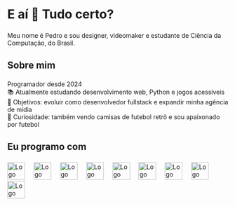 <h1 align="left">E aí 👋 Tudo certo?</h1>

###

<p align="left">Meu nome é Pedro e sou designer, videomaker e estudante de Ciência da Computação, do Brasil.</p>

###

<h2 align="left">Sobre mim</h2>

###

<p align="left">Programador desde 2024<br>📚 Atualmente estudando desenvolvimento web, Python e jogos acessíveis<br>🎯 Objetivos: evoluir como desenvolvedor fullstack e expandir minha agência de mídia<br>🎲 Curiosidade: também vendo camisas de futebol retrô e sou apaixonado por futebol</p>

###

<h2 align="left">Eu programo com</h2>

###

<div align="left">
  <img src="https://cdn.jsdelivr.net/gh/devicons/devicon/icons/javascript/javascript-original.svg" height="40" alt="Logo do JavaScript"  />
  <img width="12" />
  <img src="https://cdn.jsdelivr.net/gh/devicons/devicon/icons/typescript/typescript-original.svg" height="40" alt="Logo do TypeScript"  />
  <img width="12" />
  <img src="https://cdn.jsdelivr.net/gh/devicons/devicon/icons/python/python-original.svg" height="40" alt="Logo do Python" />
  <img width="12" />
  <img src="https://cdn.jsdelivr.net/gh/devicons/devicon/icons/react/react-original.svg" height="40" alt="Logo do React"  />
  <img width="12" />
  <img src="https://cdn.jsdelivr.net/gh/devicons/devicon/icons/nextjs/nextjs-original.svg" height="40" alt="Logo do Next.js"  />
  <img width="12" />
  <img src="https://cdn.jsdelivr.net/gh/devicons/devicon/icons/storybook/storybook-original.svg" height="40" alt="Logo do Storybook"  />
  <img width="12" />
  <img src="https://cdn.jsdelivr.net/gh/devicons/devicon/icons/nodejs/nodejs-original.svg" height="40" alt="Logo do Node.js"  />
  <img width="12" />
  <img src="https://cdn.jsdelivr.net/gh/devicons/devicon/icons/nestjs/nestjs-original.svg" height="40" alt="Logo do NestJS"  />
  <img width="12" />
  <img src="https://cdn.jsdelivr.net/gh/devicons/devicon/icons/jest/jest-plain.svg" height="40" alt="Logo do Jest"  />
</div>
